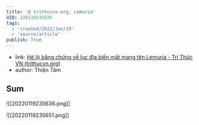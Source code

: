 ```yaml
---
title: '@ trithucvn.org, Lemuria'
UID: 220119235535
tags:
  - 'created/2022/Jan/19'
  - 'source/article'
publish: True
---
```

- link: [Hé lộ bằng chứng về lục địa biến mất mang tên Lemuria - Trí Thức VN (trithucvn.org)](https://trithucvn.org/khoa-hoc/he-lo-bang-chung-ve-luc-dia-bien-mat-mang-ten-lemuria.html)
- author: Thiện Tâm

## Sum
![[20220119235636.png]]

![[20220119235651.png]]


